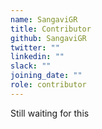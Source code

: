 ```yaml
---
name: SangaviGR
title: Contributor
github: SangaviGR
twitter: ""
linkedin: ""
slack: ""
joining_date: ""
role: contributor
---
```


Still waiting for this
